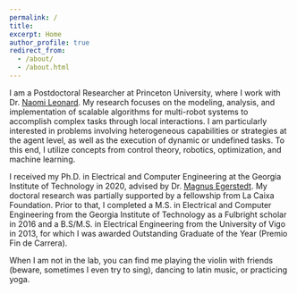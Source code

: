 ```yaml
---
permalink: /
title:
excerpt: Home
author_profile: true
redirect_from: 
  - /about/
  - /about.html
---
```


I am a Postdoctoral Researcher at Princeton University, where I work with Dr. [Naomi Leonard](https://naomi.princeton.edu/). My research focuses on the modeling, analysis, and implementation of scalable algorithms for multi-robot systems to accomplish complex tasks through local interactions. I am particularly interested in problems involving heterogeneous capabilities or strategies at the agent level, as well as the execution of dynamic or undefined tasks. To this end, I utilize concepts from control theory, robotics, optimization, and machine learning.

I received my Ph.D. in Electrical and Computer Engineering at the Georgia Institute of Technology in 2020, advised by Dr. [Magnus Egerstedt](https://engineering.uci.edu/users/magnus-egerstedt). My doctoral research was partially supported by a fellowship from La Caixa Foundation. Prior to that, I completed a M.S. in Electrical and Computer Engineering from the Georgia Institute of Technology as a Fulbright scholar in 2016 and a B.S/M.S. in Electrical Engineering from the University of Vigo in 2013, for which I was awarded Outstanding Graduate of the Year (Premio Fin de Carrera).

When I am not in the lab, you can find me playing the violin with friends (beware, sometimes I even try to sing), dancing to latin music, or practicing yoga.

